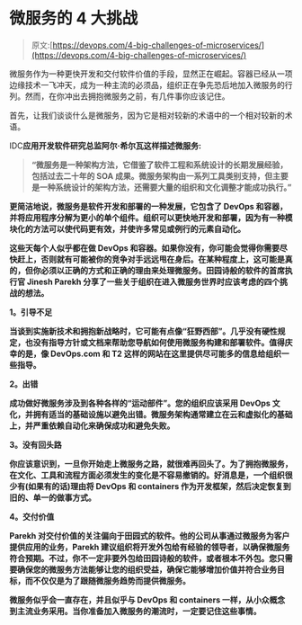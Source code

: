 # 微服务的 4 大挑战

> 原文:[https://devops.com/4-big-challenges-of-microservices/](https://devops.com/4-big-challenges-of-microservices/)

微服务作为一种更快开发和交付软件价值的手段，显然正在崛起。容器已经从一项边缘技术一飞冲天，成为一种主流的必须品，组织正在争先恐后地加入微服务的行列。然而，在你冲出去拥抱微服务之前，有几件事你应该记住。

首先，让我们谈谈什么是微服务，因为它是相对较新的术语中的一个相对较新的术语。

IDC[](https://www.idc.com/)**应用开发软件研究总监阿尔·希尔瓦这样描述微服务:**

> **“微服务是一种架构方法，它借鉴了软件工程和系统设计的长期发展经验，包括过去二十年的 SOA 成果。微服务架构由一系列工具类别支持，但主要是一种系统设计的架构方法，还需要大量的组织和文化调整才能成功执行。”**

**更简洁地说，微服务是软件开发和部署的一种发展，它包含了 DevOps 和容器，并将应用程序分解为更小的单个组件。组织可以更快地开发和部署，因为有一种模块化的方法可以使代码更有效，并使许多常见或例行的元素自动化。**

**这些天每个人似乎都在做 DevOps 和容器。如果你没有，你可能会觉得你需要尽快赶上，否则就有可能被你的竞争对手远远甩在身后。在某种程度上，这可能是真的，但你必须以正确的方式和正确的理由来处理微服务。田园诗般的软件的首席执行官 Jinesh Parekh 分享了一些关于组织在进入微服务世界时应该考虑的四个挑战的想法。**

****1。引导不足****

**当谈到实施新技术和拥抱新战略时，它可能有点像“狂野西部”。几乎没有硬性规定，也没有指导方针或文档来帮助您导航如何使用微服务构建和部署软件。值得庆幸的是，像 DevOps.com 和 T2 这样的网站在这里提供尽可能多的信息给组织一些指导。**

****2。出错****

**成功做好微服务涉及到各种各样的“运动部件”。您的组织应该采用 DevOps 文化，并拥有适当的基础设施以避免出错。微服务架构通常建立在云和虚拟化的基础上，并严重依赖自动化来确保成功和避免失败。**

****3。没有回头路****

**你应该意识到，一旦你开始走上微服务之路，就很难再回头了。为了拥抱微服务，在文化、工具和流程方面必须发生的变化是不容易撤销的。好消息是，一个组织很少有(如果有的话)理由将 DevOps 和 containers 作为开发框架，然后决定恢复到旧的、单一的做事方式。**

****4。交付价值****

**Parekh 对交付价值的关注偏向于田园式的软件。他的公司从事通过微服务为客户提供应用的业务，Parekh 建议组织将开发外包给有经验的领导者，以确保微服务符合预期。不过，你不一定非要外包给田园诗般的软件，或者根本不外包。您只需要确保您的微服务方法能够让您的组织受益，确保它能够增加价值并符合业务目标，而不仅仅是为了跟随微服务趋势而提供微服务。**

**微服务似乎会一直存在，并且似乎与 DevOps 和 containers 一样，从小众概念到主流业务采用。当你准备加入微服务的潮流时，一定要记住这些事情。**